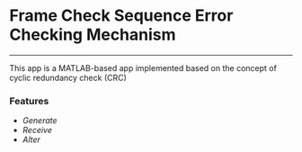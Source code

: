 # Frame Check Sequence Error Checking Mechanism
--------------------------------------------------------------------
This app is a MATLAB-based app implemented based on the concept of cyclic redundancy check (CRC)

### Features
* *Generate*
* *Receive*
* *Alter*
